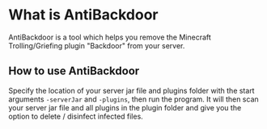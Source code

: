 # What is AntiBackdoor
AntiBackdoor is a tool which helps you remove the Minecraft Trolling/Griefing plugin "Backdoor" from your server.

## How to use AntiBackdoor
Specify the location of your server jar file and plugins folder with the start arguments `-serverJar` and `-plugins`, then run the program. It will then scan your server jar file and all plugins in the plugin folder and give you the option to delete / disinfect infected files.
